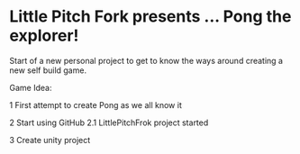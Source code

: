 # Little Pitch Fork presents ... Pong the explorer!

Start of a new personal project to get to know the ways around creating a new self build game.

Game Idea: 

1 First attempt to create Pong as we all know it
 
2 Start using GitHub
2.1 LittlePitchFrok project started
 
3 Create unity project

